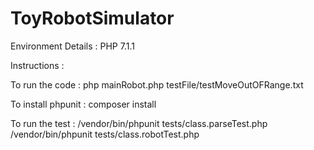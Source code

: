 # ToyRobotSimulator

Environment Details :
PHP 7.1.1

Instructions :

To run the code : 
php mainRobot.php testFile/testMoveOutOFRange.txt

To install phpunit :
composer install 

To run the test : 
/vendor/bin/phpunit tests/class.parseTest.php
/vendor/bin/phpunit tests/class.robotTest.php

